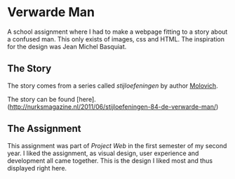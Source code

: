 # Verwarde Man

A school assignment where I had to make a webpage fitting to a story about a confused man. This only exists of images, css and HTML. The inspiration for the design was Jean Michel Basquiat. 

## The Story

The story comes from a series called _stijloefeningen_ by author [Molovich](http://nurksmagazine.nl/author/molovich/).

The story can be found [here].(http://nurksmagazine.nl/2011/06/stijloefeningen-84-de-verwarde-man/)

## The Assignment

This assignment was part of _Project Web_ in the first semester of my second year. I liked the assignment, as visual design, user experience and development all came together. This is the design I liked most and thus displayed right here.
